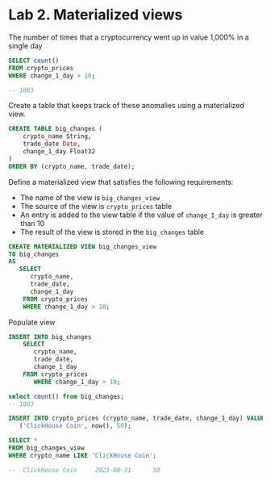 # Lab 2. Materialized views

The number of times that a cryptocurrency went up in value 1,000% in a single day
```sql
SELECT count()
FROM crypto_prices
WHERE change_1_day > 10;

-- 1003
```

Create a table that keeps track of these anomalies using a materialized view.
```sql
CREATE TABLE big_changes (
    crypto_name String,
    trade_date Date,
    change_1_day Float32
)
ORDER BY (crypto_name, trade_date);
```

Define a materialized view that satisfies the following requirements:
- The name of the view is `big_changes_view`
- The source of the view is `crypto_prices` table
- An entry is added to the view table if the value of `change_1_day` is greater than 10
- The result of the view is stored in the `big_changes` table

```sql
CREATE MATERIALIZED VIEW big_changes_view
TO big_changes
AS
   SELECT 
      crypto_name,
      trade_date,
      change_1_day
    FROM crypto_prices
    WHERE change_1_day > 10;
```

Populate view
```sql
INSERT INTO big_changes
    SELECT 
       crypto_name,
       trade_date,
       change_1_day 
    FROM crypto_prices
       WHERE change_1_day > 10;

select count() from big_changes;
-- 1003

INSERT INTO crypto_prices (crypto_name, trade_date, change_1_day) VALUES
   ('ClickHouse Coin', now(), 50);

SELECT *
FROM big_changes_view 
WHERE crypto_name LIKE 'ClickHouse Coin';

--  ClickHouse Coin     2023-08-31      50
```